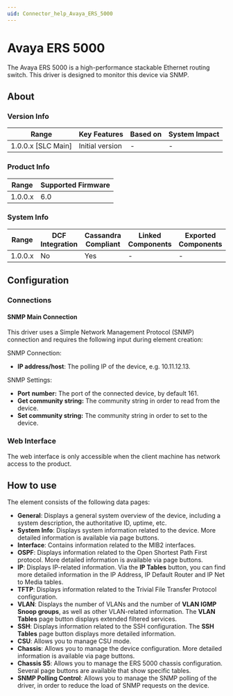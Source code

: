 ```yaml
---
uid: Connector_help_Avaya_ERS_5000
---
```


# Avaya ERS 5000

The Avaya ERS 5000 is a high-performance stackable Ethernet routing switch. This driver is designed to monitor this device via SNMP.

## About

### Version Info

| **Range**            | **Key Features** | **Based on** | **System Impact** |
|----------------------|------------------|--------------|-------------------|
| 1.0.0.x \[SLC Main\] | Initial version  | \-           | \-                |

### Product Info

| **Range** | **Supported Firmware** |
|-----------|------------------------|
| 1.0.0.x   | 6.0                    |

### System Info

| **Range** | **DCF Integration** | **Cassandra Compliant** | **Linked Components** | **Exported Components** |
|-----------|---------------------|-------------------------|-----------------------|-------------------------|
| 1.0.0.x   | No                  | Yes                     | \-                    | \-                      |

## Configuration

### Connections

#### SNMP Main Connection

This driver uses a Simple Network Management Protocol (SNMP) connection and requires the following input during element creation:

SNMP Connection:

- **IP address/host**: The polling IP of the device, e.g. 10.11.12.13.

SNMP Settings:

- **Port** **number:** The port of the connected device, by default 161.
- **Get community string:** The community string in order to read from the device.
- **Set community string:** The community string in order to set to the device.

### Web Interface

The web interface is only accessible when the client machine has network access to the product.

## How to use

The element consists of the following data pages:

- **General**: Displays a general system overview of the device, including a system description, the authoritative ID, uptime, etc.
- **System Info**: Displays system information related to the device. More detailed information is available via page buttons.
- **Interface**: Contains information related to the MIB2 interfaces.
- **OSPF**: Displays information related to the Open Shortest Path First protocol. More detailed information is available via page buttons.
- **IP**: Displays IP-related information. Via the **IP Tables** button, you can find more detailed information in the IP Address, IP Default Router and IP Net to Media tables.
- **TFTP**: Displays information related to the Trivial File Transfer Protocol configuration.
- **VLAN**: Displays the number of VLANs and the number of **VLAN IGMP Snoop groups**, as well as other VLAN-related information. The **VLAN Tables** page button displays extended filtered services.
- **SSH**: Displays information related to the SSH configuration. The **SSH Tables** page button displays more detailed information.
- **CSU**: Allows you to manage CSU mode.
- **Chassis**: Allows you to manage the device configuration. More detailed information is available via page buttons.
- **Chassis S5**: Allows you to manage the ERS 5000 chassis configuration. Several page buttons are available that show specific tables.
- **SNMP Polling Control**: Allows you to manage the SNMP polling of the driver, in order to reduce the load of SNMP requests on the device.

